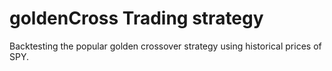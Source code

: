 # goldenCross Trading strategy

Backtesting the popular golden crossover strategy using historical prices of SPY.
